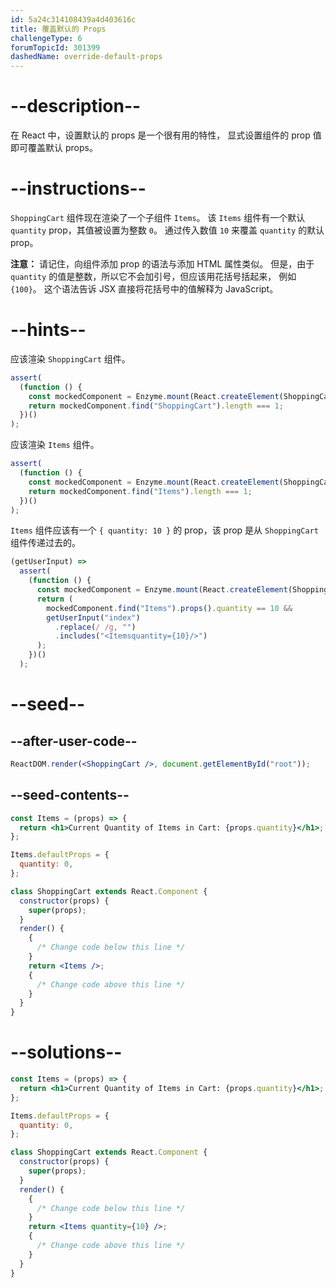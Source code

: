 ```yaml
---
id: 5a24c314108439a4d403616c
title: 覆盖默认的 Props
challengeType: 6
forumTopicId: 301399
dashedName: override-default-props
---
```


# --description--

在 React 中，设置默认的 props 是一个很有用的特性， 显式设置组件的 prop 值即可覆盖默认 props。

# --instructions--

`ShoppingCart` 组件现在渲染了一个子组件 `Items`。 该 `Items` 组件有一个默认 `quantity` prop，其值被设置为整数 `0`。 通过传入数值 `10` 来覆盖 `quantity` 的默认 prop。

**注意：** 请记住，向组件添加 prop 的语法与添加 HTML 属性类似。 但是，由于 `quantity` 的值是整数，所以它不会加引号，但应该用花括号括起来， 例如`{100}`。 这个语法告诉 JSX 直接将花括号中的值解释为 JavaScript。

# --hints--

应该渲染 `ShoppingCart` 组件。

```js
assert(
  (function () {
    const mockedComponent = Enzyme.mount(React.createElement(ShoppingCart));
    return mockedComponent.find("ShoppingCart").length === 1;
  })()
);
```

应该渲染 `Items` 组件。

```js
assert(
  (function () {
    const mockedComponent = Enzyme.mount(React.createElement(ShoppingCart));
    return mockedComponent.find("Items").length === 1;
  })()
);
```

`Items` 组件应该有一个 `{ quantity: 10 }` 的 prop，该 prop 是从 `ShoppingCart` 组件传递过去的。

```js
(getUserInput) =>
  assert(
    (function () {
      const mockedComponent = Enzyme.mount(React.createElement(ShoppingCart));
      return (
        mockedComponent.find("Items").props().quantity == 10 &&
        getUserInput("index")
          .replace(/ /g, "")
          .includes("<Itemsquantity={10}/>")
      );
    })()
  );
```

# --seed--

## --after-user-code--

```jsx
ReactDOM.render(<ShoppingCart />, document.getElementById("root"));
```

## --seed-contents--

```jsx
const Items = (props) => {
  return <h1>Current Quantity of Items in Cart: {props.quantity}</h1>;
};

Items.defaultProps = {
  quantity: 0,
};

class ShoppingCart extends React.Component {
  constructor(props) {
    super(props);
  }
  render() {
    {
      /* Change code below this line */
    }
    return <Items />;
    {
      /* Change code above this line */
    }
  }
}
```

# --solutions--

```jsx
const Items = (props) => {
  return <h1>Current Quantity of Items in Cart: {props.quantity}</h1>;
};

Items.defaultProps = {
  quantity: 0,
};

class ShoppingCart extends React.Component {
  constructor(props) {
    super(props);
  }
  render() {
    {
      /* Change code below this line */
    }
    return <Items quantity={10} />;
    {
      /* Change code above this line */
    }
  }
}
```

